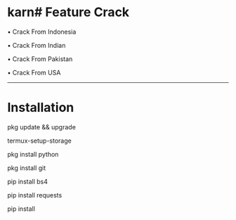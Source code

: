 # karn# Feature Crack

• Crack From Indonesia

• Crack From Indian

• Crack From Pakistan

• Crack From USA

________________

# Installation

pkg update && upgrade  

termux-setup-storage  

pkg install python  

pkg install git  

pip install bs4  

pip install requests  

pip install 

